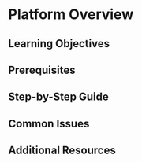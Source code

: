 # Platform Overview

## Learning Objectives

## Prerequisites

## Step-by-Step Guide

## Common Issues

## Additional Resources
